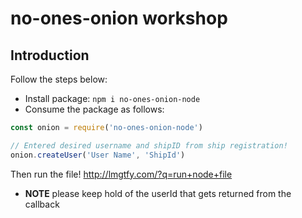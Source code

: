 # no-ones-onion workshop

## Introduction

Follow the steps below:
* Install package: `npm i no-ones-onion-node`
* Consume the package as follows:
```js
const onion = require('no-ones-onion-node')

// Entered desired username and shipID from ship registration!
onion.createUser('User Name', 'ShipId')
```

Then run the file! http://lmgtfy.com/?q=run+node+file

* **NOTE** please keep hold of the userId that gets returned from the callback
